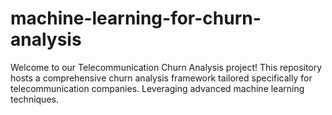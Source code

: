 # machine-learning-for-churn-analysis
Welcome to our Telecommunication Churn Analysis project!  This repository hosts a comprehensive churn analysis framework tailored specifically for telecommunication companies. Leveraging advanced machine learning techniques.
